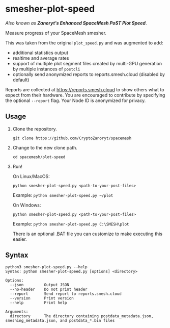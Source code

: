# smesher-plot-speed

*Also known as **Zanoryt's Enhanced SpaceMesh PoST Plot Speed***.

Measure progress of your SpaceMesh smesher.

This was taken from the original `plot_speed.py` and was augmented to add:
* additional statistics output
* realtime and average rates
* support of multiple plot segment files created by multi-GPU generation by multiple instances of `postcli`
* optionally send anonymized reports to reports.smesh.cloud (disabled by default)

Reports are collected at https://reports.smesh.cloud to show others what to expect from their hardware. You are encouraged to contribute by specifying the optional `--report` flag. Your Node ID is anonymized for privacy.

## Usage

1. Clone the repository.

    ```git clone https://github.com/CryptoZanoryt/spacemesh```

2. Change to the new clone path.

    `cd spacemesh/plot-speed`

3. Run!

    On Linux/MacOS:

    `python smesher-plot-speed.py <path-to-your-post-files>`

    Example: `python smesher-plot-speed.py ~/plot`

    On Windows:

    `python smesher-plot-speed.py <path-to-your-post-files>`

    Example: `python smesher-plot-speed.py C:\SMESH\plot`

    There is an optional .BAT file you can customize to make executing this easier.

## Syntax

```
python3 smesher-plot-speed.py --help
Syntax: python smesher-plot-speed.py [options] <directory>

Options:
  --json         Output JSON
  --no-header    Do not print header
  --report       Send report to reports.smesh.cloud
  --version      Print version
  --help         Print help

Arguments:
  directory      The directory containing postdata_metadata.json, smeshing_metadata.json, and postdata_*.bin files
```
